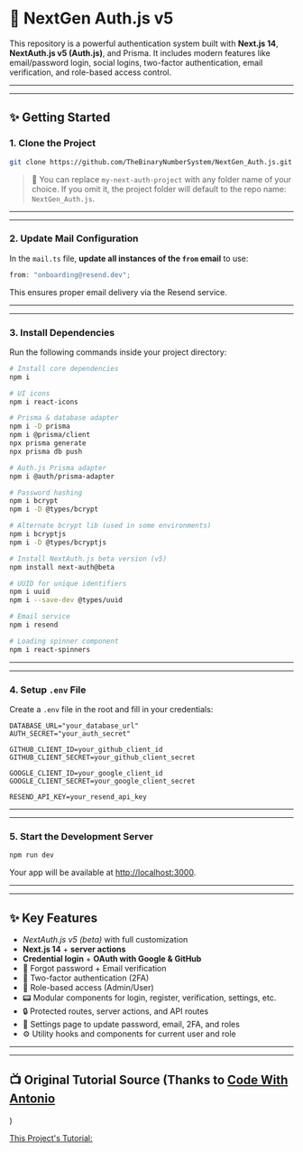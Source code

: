 # 🔐 NextGen Auth.js v5

This repository is a powerful authentication system built with **Next.js 14**, **NextAuth.js v5 (Auth.js)**, and Prisma. It includes modern features like email/password login, social logins, two-factor authentication, email verification, and role-based access control.

---

---

## ✨ Getting Started

### 1. Clone the Project

```bash
git clone https://github.com/TheBinaryNumberSystem/NextGen_Auth.js.git my-next-auth-project
```

> 🔧 You can replace `my-next-auth-project` with any folder name of your choice. If you omit it, the project folder will default to the repo name: `NextGen_Auth.js`.

---

---

### 2. Update Mail Configuration

In the `mail.ts` file, **update all instances of the `from` email** to use:

```ts
from: "onboarding@resend.dev";
```

This ensures proper email delivery via the Resend service.

---

---

### 3. Install Dependencies

Run the following commands inside your project directory:

```bash
# Install core dependencies
npm i

# UI icons
npm i react-icons

# Prisma & database adapter
npm i -D prisma
npm i @prisma/client
npx prisma generate
npx prisma db push

# Auth.js Prisma adapter
npm i @auth/prisma-adapter

# Password hashing
npm i bcrypt
npm i -D @types/bcrypt

# Alternate bcrypt lib (used in some environments)
npm i bcryptjs
npm i -D @types/bcryptjs

# Install NextAuth.js beta version (v5)
npm install next-auth@beta

# UUID for unique identifiers
npm i uuid
npm i --save-dev @types/uuid

# Email service
npm i resend

# Loading spinner component
npm i react-spinners
```

---

---

### 4. Setup `.env` File

Create a `.env` file in the root and fill in your credentials:

```env
DATABASE_URL="your_database_url"
AUTH_SECRET="your_auth_secret"

GITHUB_CLIENT_ID=your_github_client_id
GITHUB_CLIENT_SECRET=your_github_client_secret

GOOGLE_CLIENT_ID=your_google_client_id
GOOGLE_CLIENT_SECRET=your_google_client_secret

RESEND_API_KEY=your_resend_api_key
```

---

---

### 5. Start the Development Server

```bash
npm run dev
```

Your app will be available at [http://localhost:3000](http://localhost:3000).

---

---

## ✨ Key Features

- _NextAuth.js v5 (beta)_ with full customization
- **Next.js 14** + **server actions**
- **Credential login** + **OAuth with Google & GitHub**
- 🔑 Forgot password + Email verification
- 📱 Two-factor authentication (2FA)
- 👥 Role-based access (Admin/User)
- 📟 Modular components for login, register, verification, settings, etc.
- 🔒 Protected routes, server actions, and API routes
- 💪 Settings page to update password, email, 2FA, and roles
- ⚙️ Utility hooks and components for current user and role

---

---

## 📺 Original Tutorial Source (Thanks to [Code With Antonio](https://www.youtube.com/@codewithantonio)

)

[This Project's Tutorial: ](https://youtu.be/1MTyCvS05V4)
